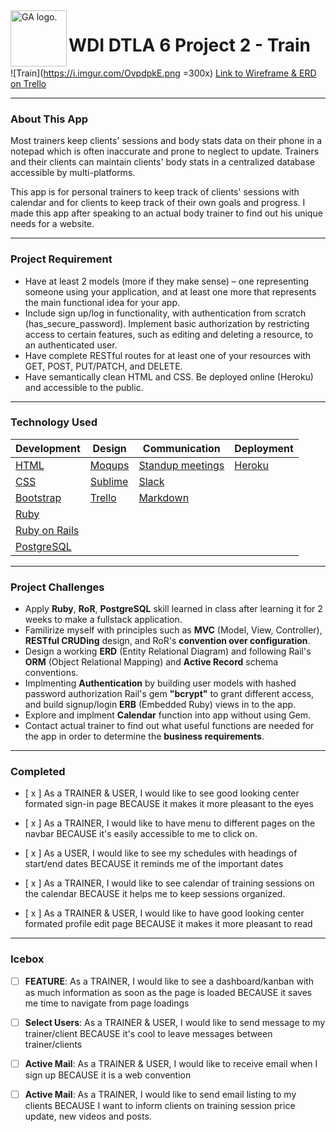 <img align="left" alt="GA logo." title="General Assemb.ly" src="https://github.com/generalassembly/ga-ruby-on-rails-for-devs/raw/master/images/ga.png" height="90px">

# WDI DTLA 6 Project 2 - Train

![Train](https://i.imgur.com/OvpdpkE.png =300x)
[Link to Wireframe & ERD on Trello](https://trello.com/b/VBxokcZL/wdi-project-2-train)

---


### About This App


Most trainers keep clients' sessions and body stats data on their phone in a notepad which is often inaccurate and prone to neglect to update. Trainers and their clients can maintain clients' body stats in a centralized database accessible by multi-platforms.

This app is for personal trainers to keep track of clients' sessions with calendar and for clients to keep track of their own goals and progress.  I made this app after speaking to an actual body trainer to find out his unique needs for a website.    

---

### Project Requirement

- Have at least 2 models (more if they make sense) – one representing someone using your application, and at least one more that represents the main functional idea for your app.
- Include sign up/log in functionality, with authentication from scratch (has_secure_password). Implement basic authorization by restricting access to certain features, such as editing and deleting a resource, to an authenticated user.
- Have complete RESTful routes for at least one of your resources with GET, POST, PUT/PATCH, and DELETE.
- Have semantically clean HTML and CSS.
Be deployed online (Heroku) and accessible to the public.

---
### Technology Used

 Development| Design | Communication | Deployment
----| --- | --- | ---
 [HTML](https://developer.mozilla.org/en-US/docs/Web/HTML)| [Moqups](moqups.com)|  [Standup meetings](https://en.wikipedia.org/wiki/Stand-up_meeting)| [Heroku](http://heroku.com/)
 [CSS](http://www.w3schools.com/css/) | [Sublime](http://www.sublimetext.com/) | [Slack](https://slack.com/) 
  [Bootstrap](http://getbootstrap.com/) | [Trello](https://trello.com/) | [Markdown](https://guides.github.com/features/mastering-markdown/)| 
[Ruby](https://www.ruby-lang.org/)  | | |
[Ruby on Rails](rubyonrails.org/) | | |
[PostgreSQL](www.postgresql.org/) |



---
### Project Challenges

- Apply **Ruby**, **RoR**, **PostgreSQL** skill learned in class after learning it for 2 weeks to make a fullstack application.
- Familirize myself with principles such as **MVC** (Model, View, Controller), **RESTful CRUDing** design, and RoR's **convention over configuration**.
- Design a working **ERD** (Entity Relational Diagram) and following Rail's **ORM** (Object Relational Mapping) and **Active Record** schema conventions.
- Implmenting **Authentication** by building user models with hashed password authorization Rail's gem **"bcrypt"** to grant different access, and build signup/login **ERB** (Embedded Ruby) views in to the app.
- Explore and implment **Calendar** function into app without using Gem.
- Contact actual trainer to find out what useful functions are needed for the app in order to determine the **business requirements**.


---
### Completed

- [ x ] As a TRAINER & USER, I would like to see good looking center formated sign-in page BECAUSE it makes it more pleasant to the eyes

- [ x ] As a TRAINER, I would like to have menu to different pages on the navbar BECAUSE it's easily accessible to me to click on.

- [ x ] As a USER, I would like to see my schedules with headings of start/end dates BECAUSE it reminds me of the important dates

- [ x ] As a TRAINER, I would like to see calendar of training sessions on the calendar BECAUSE it helps me to keep sessions organized.

- [ x ] As a TRAINER & USER, I would like to have good looking center formated profile edit page BECAUSE it makes it more pleasant to read


---
### Icebox


- [ ] **FEATURE**: As a TRAINER, I would like to see a dashboard/kanban with as much information as soon as the page is loaded BECAUSE it saves me time to navigate from page loadings

- [ ] **Select Users**: As a TRAINER & USER, I would like to send message to my trainer/client BECAUSE it's cool to leave messages between trainer/clients

- [ ] **Active Mail**: As a TRAINER & USER, I would like to receive email when I sign up BECAUSE it is a web convention 

- [ ] **Active Mail**: As a TRAINER, I would like to send email listing to my clients BECAUSE I want to inform clients on training session price update, new videos and posts.
